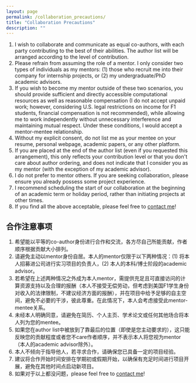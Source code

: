 ```yaml
---
layout: page
permalink: /collaboration_precautions/
title: "Collaboration Precautions"
description: ""
---
```


1. I wish to collaborate and communicate as equal co-authors, with each party contributing to the best of their abilities. The author list will be arranged according to the level of contribution.
2. Please refrain from assuming the role of a mentor. I only consider two types of individuals as my mentors: (1) those who recruit me into their company for internship projects, or (2) my undergraduate/PhD academic advisors.
3. If you wish to become my mentor outside of these two scenarios, you should provide sufficient and directly accessible computational resources as well as reasonable compensation (I do not accept unpaid work; however, considering U.S. legal restrictions on income for F1 students, financial compensation is not recommended), while allowing me to work independently without unnecessary interference and maintaining mutual respect. Under these conditions, I would accept a mentor-mentee relationship.
4. Without my explicit consent, do not list me as your mentee on your resume, personal webpage, academic papers, or any other platform.
5. If you are placed at the end of the author list (even if you requested this arrangement), this only reflects your contribution level or that you don't care about author ordering, and does not indicate that I consider you as my mentor (with the exception of my academic advisor).
6. I do not prefer to mentor others. If you are seeking collaboration, please ensure you already possess some project experience.
7. I recommend scheduling the start of our collaboration at the beginning of an academic term or holiday period, rather than initiating projects at other times.
8. If you find all the above acceptable, please feel free to [contact me](/#social-links)!

## 合作注意事项

1. 希望能以平等的co-author身份进行合作和交流，各方尽自己所能贡献，作者顺序根据贡献大小排列。
2. 请避免主动以mentor身份自居。本人的mentor仅限于以下两种情况：(1) 将本人招募进公司进行实习项目的负责人，(2) 本人的本科/博士阶段的academic advisor。
3. 若希望在上述两种情况之外成为本人mentor，需提供充足且可直接访问的计算资源支持以及合理的报酬（本人不接受无偿劳动，但考虑到美国F1学生身份对收入的法律限制，不建议经济方面的报酬），并在项目中给予足够的自主空间，避免不必要的干涉，彼此尊重。在此情况下，本人会考虑接受此mentor-mentee关系。
4. 未经本人明确同意，请避免在简历、个人主页、学术论文或任何其他场合将本人列为您的mentee。
5. 如果您在author list中被放到了靠最后的位置（即使是您主动要求的），这只能反映您的贡献程度或者您不care作者顺序，并不表示本人将您视为mentor（本人的academic advisor除外）。
6. 本人不倾向于指导他人，若寻求合作，请确保您已具备一定的项目经验。
7. 建议将合作开始时间安排在学期初或假期开始，以确保有充足时间进行项目开展，避免在其他时间点启动新项目。
8. 如果对于以上都没问题，please feel free to [contact me](/#social-links)!
